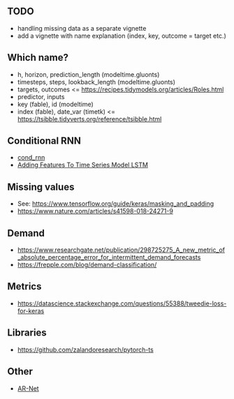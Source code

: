 ## TODO

* handling missing data as a separate vignette
* add a vignette with name explanation (index, key, outcome = target etc.)

## Which name?

* h, horizon, prediction_length (modeltime.gluonts)
* timesteps, steps, lookback_length (modeltime.gluonts)
* targets, outcomes <= https://recipes.tidymodels.org/articles/Roles.html
* predictor, inputs
* key (fable), id (modeltime)
* index (fable), date_var (timetk) <= https://tsibble.tidyverts.org/reference/tsibble.html

## Conditional RNN 
* [cond_rnn](https://github.com/philipperemy/cond_rnn)
* [Adding Features To Time Series Model LSTM](https://datascience.stackexchange.com/questions/17099/adding-features-to-time-series-model-lstm/17139#17139)

## Missing values
* See: https://www.tensorflow.org/guide/keras/masking_and_padding
* https://www.nature.com/articles/s41598-018-24271-9

## Demand
* https://www.researchgate.net/publication/298725275_A_new_metric_of_absolute_percentage_error_for_intermittent_demand_forecasts
* https://frepple.com/blog/demand-classification/

## Metrics
* https://datascience.stackexchange.com/questions/55388/tweedie-loss-for-keras

## Libraries
* https://github.com/zalandoresearch/pytorch-ts

## Other
* [AR-Net](https://arxiv.org/pdf/1911.12436.pdf)


